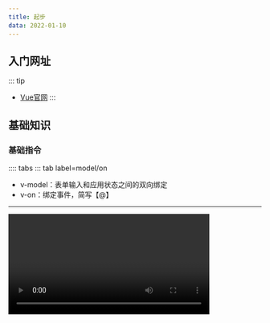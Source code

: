 ```yaml
---
title: 起步
data: 2022-01-10
---
```

## 入门网址
::: tip
* [Vue官网](https://cn.vuejs.org/)
:::
## 基础知识
### 基础指令
:::: tabs
::: tab label=model/on
* v-model：表单输入和应用状态之间的双向绑定
* v-on：绑定事件，简写【@】
---

<video src="./assets/qibudemo.mp4" style="width:400px;" controls />

```html{3-4}
<body>
    <div id="app">
        <input type="text" v-model="message">
        <button @click="getData">按钮</button>
    </div>

    <script src="https://cdn.jsdelivr.net/npm/vue@2/dist/vue.js"></script>
    <script>
        const app = new Vue({
            el: '#app',
            data() {
                return {
                    message: '消息',
                }
            },
            methods: {
                getData(e) {
                    console.log(this.message);
                }
            }
        })
    </script>
</body>
```
:::
::: tab label=if/show
* v-if：为判断是否渲染
* v-show为判断是否展示，只是修改了css属性，实际上是渲染了这个节点的

<img src="./assets/v-show.png" style="width:400px;">

```html{3,6}
<body>
    <div id="app">
        <div v-if="isLogin">v-if</div>
        <div v-if="!isLogin">v-if</div>
        <hr>
        <div v-show="isLogin">v-show</div>
        <div v-show="!isLogin">v-show</div>
    </div>

    <script src="https://cdn.jsdelivr.net/npm/vue@2/dist/vue.js"></script>
    <script>
        const app = new Vue({
            el: '#app',
            data() {
                return {
                    isLogin: false,
                }
            },
        })
    </script>
</body>
```
:::
::: tab label=for
* v-for：列表渲染
* 需要唯一的key值，优化diff算法的。**不要用index值作为key，因为从头添加，index整体都会改变，diff算法就更耗时。**

<video src="./assets/v-for.mp4" style="width:400px;" controls />

```html{4}
<body>
    <div id="app">
        <ol>
            <li v-for="student in students" :key="student.id">{{student.name}}</li>
        </ol>
        <button @click="addMe">加上我</button>
    </div>

    <script src="https://cdn.jsdelivr.net/npm/vue@2/dist/vue.js"></script>
    <script>
        const app = new Vue({
            el: '#app',
            data() {
                return {
                    students: [
                        {
                            id: 0,
                            name: '小张',
                        },
                        {
                            id: 1,
                            name: '小李',
                        },
                        {
                            id: 2,
                            name: '小黄',
                        },
                        {
                            id: 3,
                            name: '小赵',
                        },
                    ]
                }
            },
            methods: {
                addMe() {
                    this.students.unshift({
                        id: 4,
                        name: 'hdy',
                    });
                }
            }
        })
    </script>
</body>
```
:::
::: tab label=bind
* v-bind：绑定值，简写【:】
* 动态参数：【v-bind:[attr]="XXX"】【v-on:[attr]="XXX"】
<img src="./assets/v-bind.png" style="width:500px;">

```html{3}
<body>
    <div id="app">
        <input type="text" v-bind:placeholder="message" :style="`width:${width};`"/>
    </div>

    <script src="https://cdn.jsdelivr.net/npm/vue@2/dist/vue.js"></script>
    <script>
        const app = new Vue({
            el: '#app',
            data() {
                return {
                    message: 'hello vue!',
                    width: '400px',
                }
            },
        })
    </script>
</body>
```
:::
::: tab label=html
* v-html：解析html语法

<img src="./assets/v-html.png" style="width:100px;">

```html{3,12}
<body>
    <div id="app">
        <div v-html="inner"></div>
    </div>

    <script src="https://cdn.jsdelivr.net/npm/vue@2/dist/vue.js"></script>
    <script>
        const app = new Vue({
            el: '#app',
            data() {
                return {
                    inner: '<ul><li>1</li><li>2</li></ul>'
                }
            },
        })
    </script>
</body>
```
:::
::: tab label=text
* v-text：原样渲染字段，相当于【{{}}】语法
>不解析HTML语法，能够有效避免`xss`攻击

<img src="./assets/v-text.png" style="width:300px;">

```html
<body>
    <div id="app">
        <div v-text="inner"></div>
        <div>{{inner}}</div>
    </div>

    <script src="https://cdn.jsdelivr.net/npm/vue@2/dist/vue.js"></script>
    <script>
        const app = new Vue({
            el: '#app',
            data() {
                return {
                    inner: '<ul><li>1</li><li>2</li></ul>'
                }
            },
        })
    </script>
</body>
```
:::
::: tab label=pre
* v-pre：跳过这个元素和它的子元素的编译过程。可以用来**显示原始 Mustache 标签**。跳过大量没有指令的节点会加快编译。

<img src="./assets/v-pre.png" style="width:200px;">

```html{3}
<body>
    <div id="app">
        <div v-pre>{{inner}}</div>
        <div>{{inner}}</div>
        <div v-html="inner"></div>
    </div>

    <script src="https://cdn.jsdelivr.net/npm/vue@2/dist/vue.js"></script>
    <script>
        const app = new Vue({
            el: '#app',
            data() {
                return {
                    inner: '<ul><li>1</li><li>2</li></ul>'
                }
            },
        })
    </script>
</body>
```
:::
::: tab label=slot
* v-slot：使用具名插槽时指定插槽名字，【template标签中使用】
* 或直接在元素上写【slot="name"】

<img src="./assets/v-slot.png" style="width:300px">

```html{4-6,15-17}
<body>
    <div id="app">
        <bar>
            <template v-slot:bottom>3</template>
            <template v-slot:top>1</template>
            <div slot="center">2</div>
        </bar>
    </div>

    <script src="https://cdn.jsdelivr.net/npm/vue@2/dist/vue.js"></script>
    <script>
        Vue.component('bar', {
            template: `
            <div>
                <div class="box1"><slot name="top"/></div>
                <div class="box2"><slot name="center"/></div>
                <div class="box3"><slot name="bottom"/></div>
            </div>
            `
        })

        const app = new Vue({
            el: '#app',
        })
    </script>
</body>
```
:::
::: tab label=cloak
* 翻译：cloak【斗篷】
* v-cloak：在编译完成前都会有此属性，编译结束后会自动消失，可以结合属性选择器做一些事情。**例如不展示编译前语法**
>问题展示

<video src="./assets/v-cloakduibi.mp4" style="width:300px" controls/>

```html{10-16}
<body>
    <div id="app">
        {{message}}
    </div>

    <script src="https://cdn.jsdelivr.net/npm/vue@2/dist/vue.js"></script>
    <script>
        const app = new Vue({
            el: '#app',
            computed: {
                message() {
                    const end = Date.now() + 2000;
                    while(Date.now() < end) {}
                    return '编译了两秒钟的消息'
                }
            }
        })
    </script>
</body>
```
>解决

<video src="./assets/v-cloak.mp4" style="width:300px" controls/>

```html{3-5,8}
<body>
    <style>
        [v-cloak] {
            display: none;
        }
    </style>

    <div id="app" v-cloak>
        {{message}}
    </div>

    <script src="https://cdn.jsdelivr.net/npm/vue@2/dist/vue.js"></script>
    <script>
        const app = new Vue({
            el: '#app',
            computed: {
                message() {
                    const end = Date.now() + 2000;
                    while(Date.now() < end) {}
                    return '编译了两秒钟的消息'
                }
            }
        })
    </script>
</body>
```
:::
::: tab label=once
* v-once：只渲染组件一次，后续会被视为静态内容跳过，不参与数据动态更新
>例：挂载时count是0，monted更新count，组件不重新渲染

<video src="./assets/v-once.mp4" style="width:300px;" controls/>

```html{2,12,15-17}
<body>
    <div id="app" v-once>
        {{count}}
    </div>

    <script src="https://cdn.jsdelivr.net/npm/vue@2/dist/vue.js"></script>
    <script>
        const app = new Vue({
            el: '#app',
            data() {
                return {
                    count: 0
                }
            },
            mounted() {
                this.count++
            }
        })
    </script>
</body>
```
:::
::::

### 组件化
:::: tabs
::: tab label=注册组件

<img src="./assets/zizujian.png" style="width:200px;">

```html{5-9,14-27}
<body>
    <div id="app">
        本组件
        <hr>
        注册组件：
        <list></list>
        <hr>
        复用：
        <list></list>
    </div>

    <script src="https://cdn.jsdelivr.net/npm/vue@2/dist/vue.js"></script>
    <script>
        Vue.component('list', {
            template: `
            <div id="child">
                <ul>
                    <li v-for="name in students" :key="name">{{name}}</li>
                </ul>
            </div>
            `,
            data() {
                return {
                    students: ['hdy', '小赵', '张三'],
                }
            }
        })

        const app = new Vue({
            el: '#app',
        })
    </script>
</body>
```
:::
::: tab label=组件传参
<img src="./assets/zujianchuancan.png" style="width:200px">

```html{6,9,22-27,34-35}
<body>
    <div id="app">
        本组件
        <hr>
        老师们：
        <list :list="teachers"></list>
        <hr>
        学生们：
        <list :list="students"></list>
    </div>

    <script src="https://cdn.jsdelivr.net/npm/vue@2/dist/vue.js"></script>
    <script>
        Vue.component('list', {
            template: `
            <div id="child">
                <ul>
                    <li v-for="name in list" :key="name">{{name}}</li>
                </ul>
            </div>
            `,
            props: {
                list: {
                    type: Array,
                    default: []
                }
            }
        })
        
        const app = new Vue({
            el: '#app',
            data() {
                return {
                    students: ['hdy', '小赵', '张三'],
                    teachers: ['黄老师', '张老师', '李老师'],
                }
            }
        })
    </script>
</body>
```
:::
::::
### 生命周期
:::: tabs
::: tab label=概览
<img src="./assets/lifecycle.png" style="width:500px;">

:::
::: tab label=before/created
* beforeCreated还没有创建Vue实例，基本不做事情
* created已经创建了Vue实例，可以拿到实例里面的data，但还没有挂载到DOM上。可以请求数据，因为接收data已经准备好了。

<img src="./assets/created.png" style="width:200px;">

```html{15,18}
<body>
    <div id="app">
    </div>

    <script src="https://cdn.jsdelivr.net/npm/vue@2/dist/vue.js"></script>
    <script>
        const app = new Vue({
            el: '#app',
            data() {
                return {
                    message: '消息',
                }
            },
            beforeCreate() {
                console.log(this.message);
            },
            created() {
                console.log(this.message);
            }
        })
    </script>
</body>
```
:::
::: tab label=before/mounted
* beforeMount：挂载到DOM树上前
* mounted：已经上树，一般操作DOM的方法可以写这里。需要注意的是图片一类的数据，mounted以后，并没有渲染出高度，只是上了DOM树。请求图片也要时间，所以这里拿的宽高并不准确。

<img src="./assets/mount.png" style="width:200px;">

```html{16,19}
<body>
    <div id="app">
        <div id="content" ref="content"></div>
    </div>

    <script src="https://cdn.jsdelivr.net/npm/vue@2/dist/vue.js"></script>
    <script>
        const app = new Vue({
            el: '#app',
            data() {
                return {
                    message: '消息',
                }
            },
            beforeMount() {
                console.log(this.$refs.content);
            },
            mounted() {
                console.log(this.$refs.content);
            },
        })
    </script>
    <style>
        #content {
            height: 100px;
            width: 100px;
            background-color: red;
        }
    </style>
</body>
```
:::
::: tab label=before/updated
* beforeUpdate：修改数据，即将进行DOM树更新的时候调用
* updated：DOM刷新完毕调用
:::
::: tab label=before/destroyed
* beforeDestory：VUE实例销毁前调用，可以用啦销毁事件监听器、setTimeout/setTimeInterval
* destroyed：Vue实例已销毁，拿不到数据了
:::
::::
### data/computed/watch
:::: tabs
::: tab label=data
* 为什么不直接用对象，而用函数返回对象？
>由于VUE组件是可以复用的，那么多个组件复用的时候，需要肯定不能用相同的数据。就利用function返回新的对象，让相同组件之间都拥有自己的data

<img src="./assets/data.png" style="width:300px">

```html{3-4,13-17}
<body>
    <div id="app" v-once>
        <comp></comp>
        <comp></comp>
    </div>

    <script src="https://cdn.jsdelivr.net/npm/vue@2/dist/vue.js"></script>
    <script>
        Vue.component('comp', {
            template: `
            <div>{{message}}</div>
            `,
            data() {
                return {
                    message: Math.floor(Math.random() * 100),
                }
            }
        })

        const app = new Vue({
            el: '#app',
        })
    </script>
</body>
```
:::
::: tab label=watch
* watch是一个属性随着另一个属性变化而变化，通常情况下都能被computed替代
* watch一般用于监控路由、input输入框的值特殊处理等等，它比较适合的场景是一个数据影响多个数据
* 当需要在数据变化时执行异步或开销较大的操作时，这个方式是最有用的。
* 深度监听，可监听一个对象内部的改变。

<video src="./assets/watch.mp4" style="width:400px;" controls />

```html{19-24}
<body>
    <div id="app">
        <input type="text" v-model="me.name">
    </div>

    <script src="https://cdn.jsdelivr.net/npm/vue@2/dist/vue.js"></script>
    <script>
        const app = new Vue({
            el: '#app',
            data() {
                return {
                    me: {
                        name: 'hdy',
                        age: 18
                    }
                }
            },
            watch: {
                me: {
                    handler(newName, oldName) {
                        console.log('watch');
                    },
                    deep: true
                }
            }

        })
    </script>
</body>
```
:::
::: tab label=computed
* computed：computed内部可以进行复杂的计算，用函数名作为数据的变量名。并且在值没有改变的情况下，不会重复计算。computed有`缓存机制`
* 相比于data：一样的调用方法
* 相比于methods：除非值改变，否则不会重复计算

>都能生效

<video src="./assets/computed1.mp4" style="width:300px;" controls />

```html{3-5,14,18-20,23-25,28}
<body>
    <div id="app">
        <div>{{money + '元'}}</div>
        <div>{{dollor}}</div>
        <div>{{getMoney()}}</div>
    </div>

    <script src="https://cdn.jsdelivr.net/npm/vue@2/dist/vue.js"></script>
    <script>
        const app = new Vue({
            el: '#app',
            data() {
                return {
                    money: 10,
                }
            },
            computed: {
                dollor() {
                    return this.money + '美元';
                }
            },
            methods: {
                getMoney() {
                    return this.money + '欧元';
                }
            },
            mounted() {
                setInterval(() => this.money++, 1000);
            }

        })
    </script>
</body>
```
:::
::: tab label=缓存机制
* computed有一个缓存机制，只有当依赖的响应式数据发生变化时才会进行清空缓存重新计算结果，否则就会直接调用缓存。是否变更有一个dirty属性控制，dirty===true，重新计算。

<img src="./assets/computed2.png" style="width:200px;">

```html{3-13}
<body>
    <div id="app">
        <div>{{dollor}}</div>
        <div>{{getMoney()}}</div>

        <div>{{dollor}}</div>
        <div>{{getMoney()}}</div>

        <div>{{dollor}}</div>
        <div>{{getMoney()}}</div>

        <div>{{dollor}}</div>
        <div>{{getMoney()}}</div>
    </div>

    <script src="https://cdn.jsdelivr.net/npm/vue@2/dist/vue.js"></script>
    <script>
        const app = new Vue({
            el: '#app',
            data() {
                return {
                    money: 10,
                }
            },
            computed: {
                dollor() {
                    console.log('computed');
                    return this.money + '美元';
                }
            },
            methods: {
                getMoney() {
                    console.log('methods');
                    return this.money + '欧元';
                }
            }

        })
    </script>
</body>
```
:::
:::tab label=原理实现
<img src="./assets/computed3.png" style="width:500px;">

```html{17,23,29,40,62-65}
<body>
    <div id="app">
        <div class='money'></div>
        <div class='dollor'></div>
    </div>

    <script>
        const money = new Proxy(
            {
                val: 0,
                dirty: false,
                useArr: []
            },
            {
                set(target, key, val) {
                    if (key === 'val') {
                        target.dirty = (val !== target[key]);
                        target.val = val;

                        const moneyDOM = document.querySelector('.money');
                        moneyDOM.innerText = val;

                        target.useArr.forEach(item => notify(item));
                    }
                }
            }
        )
        function notify(item) {
            item.refresh();
        }

        const getMoney = new Proxy(
            {
                val: null,
                refresh: function() {
                    if (!money.useArr.includes(this)) {
                        money.useArr.push(this);
                    }

                    if (money.dirty === true || this.val == null) {
                        this.val = this.computed();
                    }
                },
                computed() {
                    console.log('computed');
                    return money.val + '欧元';
                }
            },
            {
                set(target, key, val) {
                    if (key === 'val') {
                        this.val = val;
                        const dollorDOM = document.querySelector('.dollor');
                        dollorDOM.innerText = val;
                        Reflect.set(target, key, val);
                    }
                }
            }
        )
        money.val = 10;
        getMoney.refresh();
        console.log('分割线');

        setTimeout(() => money.val = 10, 1000);
        setTimeout(() => money.val = 20, 3000);
    </script>
</body>
```
:::
::::
### class/style
:::: tabs
::: tab label=class
* 动态绑定方法：
```html
<div v-bind:class="{ active: isActive }"></div>

<div v-bind:class="{ active: isActive, 'text-danger': hasError }"></div>
```
* 可以用计算属性返回对象的形式计算动态class

<img src="./assets/class.png" style="width:400px;">

```html{3,11-16}
<body>
    <div id="app">
        <div :class="box"></div>
    </div>

    <script src="https://cdn.jsdelivr.net/npm/vue@2/dist/vue.js"></script>
    <script>
        const app = new Vue({
            el: '#app',
            computed: {
                box() {
                    return {
                        peek: true,
                        dark: +new Date().getHours() > 18 || +new Date().getHours() < 5
                    }
                }
            }
        })
    </script>
</body>
```
:::
::::
